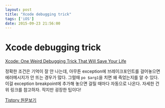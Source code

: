 ```yaml
---
layout: post
title: "Xcode debugging trick"
tags: ['iOS']
date: 2015-09-23 21:56:00
---
```

# Xcode debugging trick

[Xcode: One Weird Debugging Trick That Will Save Your Life](http://natashatherobot.com/xcode-debugging-trick/)

정확한 조건은 기억이 잘 안 나는데, 아무튼 exception에 브레이크포인트를 걸어놓으면 에러메시지가 안 뜨는 경우가 많다. 그럴때 `po $arg1`을 치면 왜 죽었는지를 알 수 있다. 이걸 exception breakpoint에 추가해 놓으면 걸릴 때마다 자동으로 나온다. 자세한 건 위 링크를 참고하자. 작지만 굉장한 팁이다!


[Tistory 원문보기](http://khanrc.tistory.com/120)
